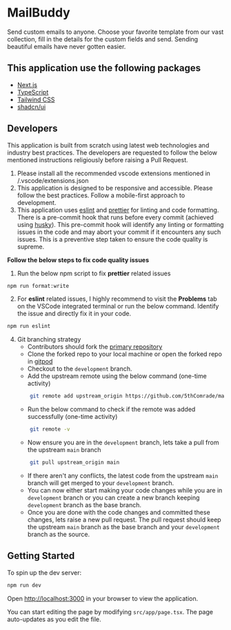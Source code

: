 # MailBuddy
Send custom emails to anyone. Choose your favorite template from our vast collection, fill in the details for the custom fields and send. Sending beautiful emails have never gotten easier.

## This application use the following packages

- [Next.js](https://nextjs.org/)
- [TypeScript](https://www.typescriptlang.org/)
- [Tailwind CSS](https://tailwindcss.com/)
- [shadcn/ui](https://ui.shadcn.com/)

## Developers

This application is built from scratch using latest web technologies and industry best practices. The developers are requested to follow the below mentioned instructions religiously before raising a Pull Request.

1. Please install all the recommended vscode extensions mentioned in /.vscode/extensions.json
2. This application is designed to be responsive and accessible. Please follow the best practices. Follow a mobile-first approach to development.
3. This application uses [eslint](https://eslint.org/) and [prettier](https://prettier.io/) for linting and code formatting.
There is a pre-commit hook that runs before every commit (achieved using [husky](https://typicode.github.io/husky/)). This pre-commit hook will identify any linting or formatting issues in the code and may abort your commit if it encounters any such issues. This is a preventive step taken to ensure the code quality is supreme.

**Follow the below steps to fix code quality issues**

1. Run the below npm script to fix **prettier** related issues

```bash
npm run format:write
```

2. For **eslint** related issues, I highly recommend to visit the **Problems** tab on the VSCode integrated terminal or run the below command. Identify the issue and directly fix it in your code.

```bash
npm run eslint
```

4. Git branching strategy
    - Contributors should fork the [primary repository](https://github.com/5thComrade/mailbuddy)
    - Clone the forked repo to your local machine or open the forked repo in [gitpod](https://www.gitpod.io/)
    - Checkout to the ```development``` branch.
    - Add the upstream remote using the below command (one-time activity)
    ```sh
        git remote add upstream_origin https://github.com/5thComrade/mailbuddy.git
    ```
    - Run the below command to check if the remote was added successfully (one-time activity)
    ```sh
        git remote -v
    ```
    - Now ensure you are in the ```development``` branch, lets take a pull from the upstream ```main``` branch
    ```sh
        git pull upstream_origin main
    ```
    - If there aren't any conflicts, the latest code from the upstream ```main``` branch will get merged to your ```development``` branch.
    - You can now either start making your code changes while you are in ```development``` branch or you can create a new branch keeping ```development``` branch as the base branch.
    - Once you are done with the code changes and committed these changes, lets raise a new pull request. The pull request should keep the upstream ```main``` branch as the base branch and your ```development``` branch as the source.

## Getting Started

To spin up the dev server:

```bash
npm run dev
```

Open [http://localhost:3000](http://localhost:3000) in your browser to view the application.

You can start editing the page by modifying `src/app/page.tsx`. The page auto-updates as you edit the file.